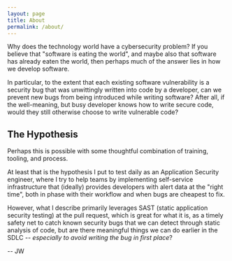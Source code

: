 ```yaml
---
layout: page
title: About
permalink: /about/
---
```

Why does the technology world have a cybersecurity problem? If you believe that "software is eating the world", and maybe also that software has already eaten the world, then perhaps much of the answer lies in how we develop software.

In particular, to the extent that each existing software vulnerability is a security bug that was unwittingly written into code by a developer, can we prevent new bugs from being introduced while writing software? After all, if the well-meaning, but busy developer knows how to write secure code, would they still otherwise choose to write vulnerable code?

## The Hypothesis
Perhaps this is possible with some thoughtful combination of training, tooling, and process. 

At least that is the hypothesis I put to test daily as an Application Security engineer, where I try to help teams by implementing self-service infrastructure that (ideally) provides developers with alert data at the "right time", both in phase with their workflow and when bugs are cheapest to fix.

However, what I describe primarily leverages SAST (static application security testing) at the pull request, which is great for what it is, as a timely safety net to catch known security bugs that we can detect through static analysis of code, but are there meaningful things we can do earlier in the SDLC -- _especially to avoid writing the bug in first place_?

 -- JW
